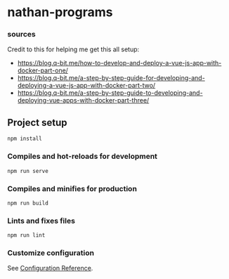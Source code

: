 # nathan-programs

### sources
Credit to this for helping me get this all setup: 
- https://blog.q-bit.me/how-to-develop-and-deploy-a-vue-js-app-with-docker-part-one/
- https://blog.q-bit.me/a-step-by-step-guide-for-developing-and-deploying-a-vue-js-app-with-docker-part-two/
- https://blog.q-bit.me/a-step-by-step-guide-to-developing-and-deploying-vue-apps-with-docker-part-three/

## Project setup
```
npm install
```

### Compiles and hot-reloads for development
```
npm run serve
```

### Compiles and minifies for production
```
npm run build
```

### Lints and fixes files
```
npm run lint
```

### Customize configuration
See [Configuration Reference](https://cli.vuejs.org/config/).
